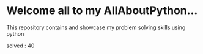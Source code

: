# Welcome all to my AllAboutPython...
This repository contains and showcase my problem solving skills using python

solved : 40
